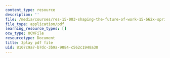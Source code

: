 ```yaml
---
content_type: resource
description: ''
file: /media/courses/res-15-003-shaping-the-future-of-work-15-662x-spring-2016/8107c9a7b7dc3b9a9084c562c1948a30_uc8kW2iDA3A.pdf
file_type: application/pdf
learning_resource_types: []
ocw_type: OCWFile
resourcetype: Document
title: 3play pdf file
uid: 8107c9a7-b7dc-3b9a-9084-c562c1948a30
---
```

